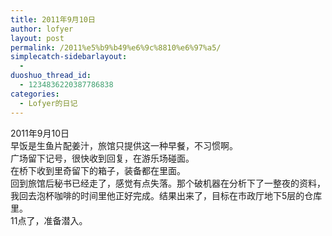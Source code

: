 ```yaml
---
title: 2011年9月10日
author: lofyer
layout: post
permalink: /2011%e5%b9%b49%e6%9c%8810%e6%97%a5/
simplecatch-sidebarlayout:
  - 
duoshuo_thread_id:
  - 1234836220387786838
categories:
  - Lofyer的日记
---
```

2011年9月10日  
早饭是生鱼片配姜汁，旅馆只提供这一种早餐，不习惯啊。  
广场留下记号，很快收到回复，在游乐场碰面。  
在桥下收到里奇留下的箱子，装备都在里面。  
回到旅馆后秘书已经走了，感觉有点失落。那个破机器在分析下了一整夜的资料，我回去泡杯咖啡的时间里他正好完成。结果出来了，目标在市政厅地下5层的仓库里。  
11点了，准备潜入。